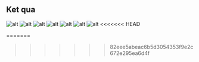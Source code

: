 ## Ket qua 
![alt](login.jpg)
![alt](anh1.jpg)
![alt](anh2.jpg)
![alt](anh3.jpg)
![alt](anh4.jpg)
![alt](anh5.jpg)
![alt](anh6.jpg)
<<<<<<< HEAD

=======
>>>>>>> 82eee5abeac6b5d3054353f9e2c672e295ea6d4f
